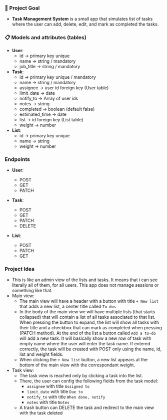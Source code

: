 ### 🔄 Project Goal
- **Task Management System** is a small app that simulates list of tasks where the user can add, delete, edit, and mark as completed the tasks. 

### 📋 Models and attributes (tables)
- **User**:
  - id -> primary key unique
  - name -> string / mandatory
  - job_title -> string / mandatory
- **Task**:
  - id -> primary key unique / mandatory
  - name -> string / mandatory
  - assignee -> user id foreign key (User table)
  - limit_date -> date
  - notify_to -> Array of user ids
  - notes -> string
  - completed -> boolean (default false)
  - estimated_time -> date
  - list -> id foreign key (List table)
  - weight -> number
- **List**:
  - id -> primary key unique
  - name -> string
  - weight -> number

### Endpoints
- **User**:
  - POST
  - GET
  - PATCH

- **Task**:
  - POST
  - GET
  - PATCH
  - DELETE

- **List**:
  - POST
  - PATCH
  - GET

### Project Idea
- This is like an admin view of the lists and tasks. It means that i can see literally all of them, for all users. This app does not manage sessions or something like that.
- Main view:
  - The main view will have a header with a button with title `+ New list` that adds a new list, a center title called `To-dos`
  - In the body of the main view we will have multiple lists (that starts collapsed) that will contain a list of all tasks associated to that list. When pressing the button to expand, the list will show all tasks with their title and a checkbox that can mark as completed when pressing (PATCH method). At the end of the list a button called `Add a to-do` will add a new task. It will basically show a new row of task with empty name where the user will enter the task name. If entered correctly, the task will be created with POST only using the name, id, list and weight fields.
  - When clicking the `+ New list` button, a new list appears at the bottom of the main view with the correspondant weight.
- Task view:
  - The task view is reached only by clicking a task into the list.
  - There, the user can config the following fields from the task model:
    - `assignee` with title `Assigned to`
    - `limit_date` with title `Due to`
    - `notify_to` with title `When done, notify`
    - `notes` with title `Notes`
  - A trash button can DELETE the task and redirect to the main view with the task deleted

